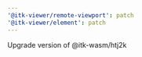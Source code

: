 ```yaml
---
'@itk-viewer/remote-viewport': patch
'@itk-viewer/element': patch
---
```


Upgrade version of @itk-wasm/htj2k
